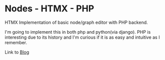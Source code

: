 # Nodes - HTMX - PHP

HTMX Implementation of basic node/graph editor with PHP backend.

I'm going to implement this in both php and python(via django). PHP is interesting due to its history and I'm curious if it is as easy and intuitive as I remember.

Link to [Blog](doc/blog.md)
